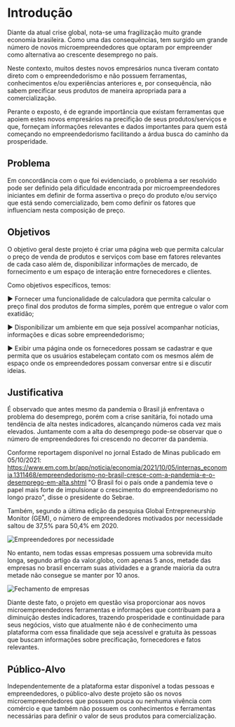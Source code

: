# Introdução

   Diante da atual crise global, nota-se uma fragilização muito grande economia brasileira. Como uma das consequências, tem surgido um grande número de novos microempreendedores que optaram por empreender como alternativa ao crescente desemprego no país. 

   Neste contexto, muitos destes novos empresários nunca tiveram contato direto com o empreendedorismo e não possuem ferramentas, conhecimentos e/ou experiências anteriores e, por consequência, não sabem precificar seus produtos de maneira apropriada para a comercialização. 

   Perante o exposto, é de egrande importância que existam ferramentas que apoiem estes novos empresários na precifição de seus produtos/serviços e que, forneçam informações relevantes e dados importantes para quem está começando no empreendedorismo facilitando a árdua busca do caminho da prosperidade. 

## Problema

   Em concordância com o que foi evidenciado, o problema a ser resolvido pode ser definido pela dificuldade encontrada por microempreendedores iniciantes em definir de forma assertiva o preço do produto e/ou serviço que está sendo comercializado, bem como definir os fatores que influenciam nesta composição de preço.  

## Objetivos

   O objetivo geral deste projeto é criar uma página web que permita calcular o preço de venda de produtos e serviços com base em fatores relevantes de cada caso além de, disponibilizar informações de mercado, de fornecimento e um espaço de interação entre fornecedores e clientes. 

Como objetivos específicos, temos: 

► Fornecer uma funcionalidade de calculadora que permita calcular o preço final dos produtos de forma simples, porém que entregue o valor com exatidão; 

► Disponibilizar um ambiente em que seja possível acompanhar notícias, informações e dicas sobre empreendedorismo; 

► Exibir uma página onde os fornecedores possam se cadastrar e que permita que os usuários estabeleçam contato com os mesmos além de espaço onde os empreendedores possam conversar entre si e discutir ideias. 
 

## Justificativa

É observado que antes mesmo da pandemia o Brasil já enfrentava o problema do desemprego, porém com a crise sanitária, foi notado uma tendência de alta nestes indicadores, alcançando números cada vez mais elevados. Juntamente com a alta do desemprego pode-se observar que o número de empreendedores foi crescendo no decorrer da pandemia. 

Conforme reportagem disponível no jornal Estado de Minas publicado em 05/10/2021: <https://www.em.com.br/app/noticia/economia/2021/10/05/internas_economia,1311468/empreendedorismo-no-brasil-cresce-com-a-pandemia-e-o-desemprego-em-alta.shtml> "O Brasil foi o país onde a pandemia teve o papel mais forte de impulsionar o crescimento do empreendedorismo no longo prazo", disse o presidente do Sebrae. 

Também, segundo a última edição da pesquisa Global Entrepreneurship Monitor (GEM), o número de empreendedores motivados por necessidade saltou de 37,5% para 50,4% em 2020.  


![Empreendedores por necessidade](https://user-images.githubusercontent.com/101111062/162035977-5fed0653-3c17-4c20-b3f8-fe601be41556.png)

No entanto, nem todas essas empresas possuem uma sobrevida muito longa, segundo artigo da valor.globo, com apenas 5 anos, metade das empresas no brasil encerram suas atividades e a grande maioria da outra metade não consegue se manter por 10 anos. 

![Fechamento de empresas](https://user-images.githubusercontent.com/101111062/162036936-43d7df47-84bd-4263-a388-c387bd3f4e4b.png)

Diante deste fato, o projeto em questão visa proporcionar aos novos microempreendedores ferramentas e informações que contribuam para a diminuição destes indicadores, trazendo prosperidade e continuidade para seus negócios, visto que atualmente não é de conhecimento uma plataforma com essa finalidade que seja acessível e gratuita às pessoas que buscam informações sobre precificação, fornecedores e fatos relevantes. 


## Público-Alvo

Independentemente de a plataforma estar disponível a todas pessoas e empreendedores, o público-alvo deste projeto são os novos microempreendedores que possuem pouca ou nenhuma vivência com comércio e que também não possuem os conhecimentos e ferramentas necessárias para definir o valor de seus produtos para comercialização. 

